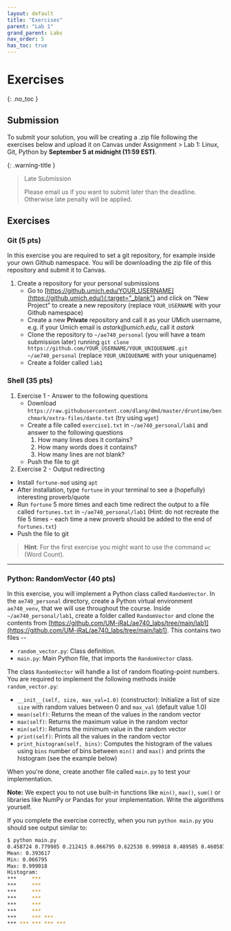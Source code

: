 ```yaml
---
layout: default
title: "Exercises"
parent: "Lab 1"
grand_parent: Labs
nav_order: 5
has_toc: true
---
```


# Exercises
{: .no_toc }


## Submission

To submit your solution, you will be creating a .zip file following the exercises below and upload it on Canvas under Assignment > Lab 1: Linux, Git, Python  by **September 5 at midnight (11:59 EST)**.

{: .warning-title } 
> Late Submission
>
> Please email us if you want to submit later than the deadline. Otherwise late penalty will be applied.


## Exercises 


### Git (5 pts)


In this exercise you are required to set a git repository, for example inside your own Github namespace. You will be downloading the zip file of this repository and submit it to Canvas.


1. Create a repository for your personal submissions
   - Go to [https://github.umich.edu/YOUR_USERNAME](https://github.umich.edu/){:target="_blank"} and click on “New Project” to create a new repository (replace `YOUR_USERNAME` with your Github namespace)
   - Create a new **Private** repository and call it as your UMich username, e.g. if your Umich email is _astark@umich.edu_, call it _astark_
   - Clone the repository to `~/ae740_personal` (you will have a team submission later) running `git clone https://github.com/YOUR_USERNAME/YOUR_UNIQUENAME.git ~/ae740_personal` (replace `YOUR_UNIQUENAME` with your uniquename)
   - Create a folder called `lab1`
<!-- 2. Clone [https://github.com/UM-iRaL/AE740-F25.git](https://github.com/UM-iRaL/AE740-F25.git){:target="_blank"} in a folder of your choice -->


### Shell (35 pts)


1. Exercise 1 - Answer to the following questions
   - Download `https://raw.githubusercontent.com/dlang/dmd/master/druntime/benchmark/extra-files/dante.txt` (try using `wget`)
   - Create a file called `exercise1.txt` in `~/ae740_personal/lab1` and answer to the following questions
     1. How many lines does it contains?
     2. How many words does it contains?
     3. How many lines are not blank?
   - Push the file to git
2. Exercise 2 - Output redirecting
  - Install `fortune-mod` using `apt`
  - After installation, type `fortune` in your terminal to see a (hopefully) interesting proverb/quote
  - Run `fortune` 5 more times and each time redirect the output to a file called `fortunes.txt` in `~/ae740_personal/lab1` (Hint: do not recreate the file 5 times - each time a new proverb should be added to the end of `fortunes.txt`)
  - Push the file to git


> **Hint**: For the first exercise you might want to use the command `wc` (Word Count).

---


### Python: RandomVector (40 pts)

In this exercise, you will implement a Python class called `RandomVector`. In the `ae740_personal` directory, create a Python virtual environment `ae740_venv`, that we will use throughout the course. Inside `~/ae740_personal/lab1`, create a folder called `RandomVector` and clone the contents from [https://github.com/UM-iRaL/ae740_labs/tree/main/lab1](https://github.com/UM-iRaL/ae740_labs/tree/main/lab1). This contains two files -- 
- `random_vector.py`: Class definition.
- `main.py`: Main Python file, that imports the `RandomVector` class.

The class `RandomVector` will handle a list of random floating-point numbers.
You are required to implement the following methods inside `random_vector.py`:

- `__init__(self, size, max_val=1.0)` (constructor): Initialize a list of size `size` with random values between 0 and `max_val` (default value 1.0)
- `mean(self)`: Returns the mean of the values in the random vector
- `max(self)`: Returns the maximum value in the random vector
- `min(self)`: Returns the minimum value in the random vector
- `print(self)`: Prints all the values in the random vector
- `print_histogram(self, bins)`: Computes the histogram of the values using `bins` number of bins between `min()` and `max()` and prints the histogram (see the example below)

When you're done, create another file called `main.py` to test your implementation.

**Note:** We expect you to not use built-in functions like `min()`, `max()`, `sum()` or libraries like NumPy or Pandas for your implementation. Write the algorithms yourself.

If you complete the exercise correctly, when you run `python main.py` you should see output similar to:

```bash
$ python main.py
0.458724 0.779985 0.212415 0.066795 0.622538 0.999018 0.489585 0.460587 0.079561 0.185496 0.629162 0.328032 0.242169 0.139671 0.453804 0.083038 0.619352 0.454482 0.477426 0.090497
Mean: 0.393617
Min: 0.066795
Max: 0.999018
Histogram:
***     ***
***     ***
***     ***
***     ***
***     ***
***     ***
***     *** ***
*** *** *** *** ***
```